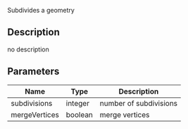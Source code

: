 Subdivides a geometry



## Description
no description
## Parameters

<table>
<thead>
	<tr>
		<th>Name</th>
		<th>Type</th>
		<th>Description</th>
	</tr>
</thead>
<tr>
	<td>subdivisions</td>
	<td><div class='bg-orange-800 px-2 py-px text-white rounded-sm'>integer</div></td>
	<td>number of subdivisions</td>
</tr>
<tr>
	<td>mergeVertices</td>
	<td><div class='bg-emerald-800 px-2 py-px text-white rounded-sm'>boolean</div></td>
	<td>merge vertices</td>
</tr>
</table>